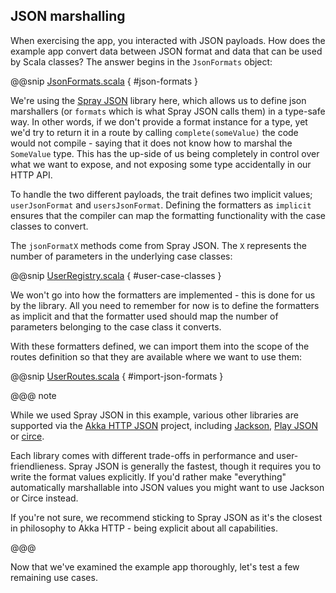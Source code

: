 JSON marshalling
----------------

When exercising the app, you interacted with JSON payloads. How does the example app convert data between JSON format and data that can be used by Scala classes? The answer begins in the `JsonFormats` object:

@@snip [JsonFormats.scala](/samples/akka-http-quickstart-scala/src/main/scala/com/example/JsonFormats.scala) { #json-formats }

We're using the [Spray JSON](https://github.com/spray/spray-json) library here, which allows us to define json marshallers
(or `formats` which is what Spray JSON calls them) in a type-safe way. In other words, if we don't provide a format instance for 
a type, yet we'd try to return it in a route by calling `complete(someValue)` the code would not compile - saying that
it does not know how to marshal the `SomeValue` type. This has the up-side of us being completely in control over what 
we want to expose, and not exposing some type accidentally in our HTTP API.

To handle the two different payloads, the trait defines two implicit values; `userJsonFormat` and `usersJsonFormat`. Defining the formatters as `implicit` ensures that the compiler can map the formatting functionality with the case classes to convert.

The `jsonFormatX` methods come from Spray JSON. The `X` represents the number of parameters in the underlying case classes:

@@snip [UserRegistry.scala](/samples/akka-http-quickstart-scala/src/main/scala/com/example/UserRegistry.scala) { #user-case-classes }

We won't go into how the formatters are implemented - this is done for us by the library. All you need to remember for now is to define the formatters as implicit and that the formatter used should map the number of parameters belonging to the case class it converts.

With these formatters defined, we can import them into the scope of the routes definition so that they are available where
we want to use them:

@@snip [UserRoutes.scala](/samples/akka-http-quickstart-scala/src/main/scala/com/example/UserRoutes.scala) { #import-json-formats }

@@@ note
  
While we used Spray JSON in this example, various other libraries are supported via the [Akka HTTP JSON](https://github.com/hseeberger/akka-http-json) 
project, including [Jackson](https://github.com/FasterXML/jackson), [Play JSON](https://www.playframework.com/documentation/2.6.x/ScalaJson) 
or [circe](https://circe.github.io/circe/).

Each library comes with different trade-offs in performance and user-friendlieness. Spray JSON is generally the fastest, though it requires you to write the format values explicitly. If you'd rather make "everything" automatically marshallable into JSON values you might want to use Jackson or Circe instead. 

If you're not sure, we recommend sticking to Spray JSON as it's the closest in philosophy to Akka HTTP - being explicit about all capabilities.
  
@@@ 

Now that we've examined the example app thoroughly, let's test a few remaining use cases.


